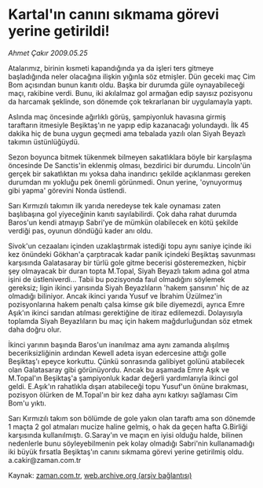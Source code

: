 # Kartal'ın canını sıkmama görevi yerine getirildi!

*Ahmet Çakır 2009.05.25*

<tr><td class="metin" colspan="2" style="padding-top: 20px; padding-left: 5px; padding-right: 10px;">Atalarımız, birinin kısmeti kapandığında ya da işleri ters gitmeye başladığında neler olacağına ilişkin yığınla söz etmişler. Dün geceki maç Cim Bom açısından bunun kanıtı oldu. Başka bir durumda güle oynayabileceği maçı, rakibine verdi. Bunu, iki akılalmaz gol armağan edip sayısız pozisyonu da harcamak şeklinde, son dönemde çok tekrarlanan bir uygulamayla yaptı.</td></tr><tr><td class="metin" colspan="2" style="padding-top: 20px; padding-left: 5px; padding-right: 10px;"><p>Aslında maç öncesinde ağırlıklı görüş, şampiyonluk havasına girmiş taraftarın itmesiyle Beşiktaş'ın ne yapıp edip kazanacağı yolundaydı. İlk 45 dakika hiç de buna uygun geçmedi ama tebalada yazılı olan Siyah Beyazlı takımın üstünlüğüydü.
<p>Sezon boyunca bitmek tükenmek bilmeyen sakatlıklara böyle bir karşılaşma öncesinde De Sanctis'in eklenmiş olması, bezdirici bir durumdu. Lincoln'ün gerçek bir sakatlıktan mı yoksa daha inandırıcı şekilde açıklanması gereken durumdan mı yokluğu pek önemli görünmedi. Onun yerine, 'oynuyormuş gibi yapma' görevini Nonda üstlendi.
<p>Sarı Kırmızılı takımın ilk yarıda neredeyse tek kale oynaması zaten başlıbaşına gol yiyeceğinin kanıtı sayılabilirdi. Çok daha rahat durumda Baros'un kendi atmayıp Sabri'ye de mümkün olabilecek en kötü şekilde verdiği pas, oyunun döndüğü kader anı oldu.
<p>Sivok'un cezaalanı içinden uzaklaştırmak istediği topu aynı saniye içinde iki kez önündeki Gökhan'a çarptıracak kadar panik içindeki Beşiktaş savunması karşısında Galatasaray bir türlü gole gitme becerisi gösteremezken, hiçbir şey olmayacak bir duran topta M.Topal, Siyah Beyazlı takım adına gol atma işini de üstleniverdi... Tabii bu pozisyonda faul olmadığını söylemek gereksiz; ligin ikinci yarısında Siyah Beyazlıların 'hakem şansının' hiç de az olmadığı biliniyor. Ancak ikinci yarıda Yusuf ve İbrahim Üzülmez'in pozisyonlarına hakem penaltı çalsa kimse gık bile diyemezdi, ayrıca Emre Aşık'ın ikinci sarıdan atılması gerektiğine de itiraz edilemezdi. Dolayısıyla toplamda Siyah Beyazlıların bu maç için hakem mağdurluğundan söz etmek daha doğru olur.
<p>İkinci yarının başında Baros'un inanılmaz ama aynı zamanda alışılmış beceriksizliğinin ardından Kewell adeta isyan edercesine attığı golle Beşiktaş'ı epeyce korkuttu. Çünkü sonrasında galibiyet golünü atabilecek olan Galatasaray gibi görünüyordu. Ancak bu aşamada Emre Aşık ve M.Topal'ın Beşiktaş'a şampiyonluk kadar değerli yardımlarıyla ikinci gol geldi. E.Aşık'ın rahatlıkla dışarı atabileceği topu Yusuf'un önüne bırakması, pozisyon ölürken de M.Topal'ın bir kez daha aynı katkıyı sağlaması Cim Bom'u yıktı.
<p>Sarı Kırmızılı takım son bölümde de gole yakın olan taraftı ama son dönemde 1 maçta 2 gol atmaları mucize haline gelmiş, o hak da geçen hafta G.Birliği karşısında kullanılmıştı. G.Saray'ın ve maçın en iyisi olduğu halde, bilinen nedenlerle bunu söyleyebilmenin pek kolay olmadığı Sabri'nin kullanamadığı iki büyük fırsatla Beşiktaş'ın canını sıkmama görevi yerine getirilmiş oldu. a.cakir@zaman.com.tr<br/></p></p></p></p></p></p></td></tr>

Kaynak: [zaman.com.tr](http://zaman.com.tr/yazar.do?yazino=851385), [web.archive.org (arşiv bağlantısı)](http://web.archive.org/web/20090526093822/http://www.zaman.com.tr:80/yazar.do?yazino=851385)
